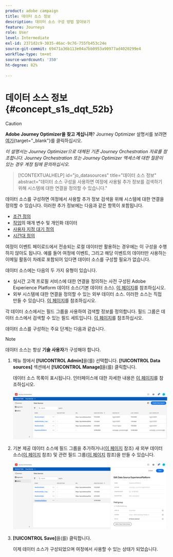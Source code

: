 ```yaml
---
product: adobe campaign
title: 데이터 소스 정보
description: 데이터 소스 구성 방법 알아보기
feature: Journeys
role: User
level: Intermediate
exl-id: 2371d2c9-3035-46ac-9c76-755fb453c24e
source-git-commit: 69471a36b113e04a7bb0953a90977ad4020299e4
workflow-type: tm+mt
source-wordcount: '350'
ht-degree: 82%

---
```


# 데이터 소스 정보 {#concept_s1s_dqt_52b}


>[!CAUTION]
>
>**Adobe Journey Optimizer을 찾고 계십니까**? Journey Optimizer 설명서를 보려면 [여기](https://experienceleague.adobe.com/ko/docs/journey-optimizer/using/ajo-home){target="_blank"}를 클릭하십시오.
>
>
>_이 설명서는 Journey Optimizer으로 대체된 기존 Journey Orchestration 자료를 참조합니다. Journey Orchestration 또는 Journey Optimizer 액세스에 대한 질문이 있는 경우 계정 팀에 문의하십시오._



>[!CONTEXTUALHELP]
>id="jo_datasources"
>title="데이터 소스 정보"
>abstract="데이터 소스 구성을 사용하면 여정에 사용될 추가 정보를 검색하기 위해 시스템에 대한 연결을 정의할 수 있습니다."

데이터 소스를 구성하면 여정에서 사용할 추가 정보 검색을 위해 시스템에 대한 연결을 정의할 수 있습니다. 이러한 추가 정보에는 다음과 같은 항목이 포함됩니다.

* [조건 정의](../building-journeys/condition-activity.md)
* [작업](../action/action.md)의 매개 변수 및 개인화 데이터
* [사용자 지정 대기 정의](../building-journeys/wait-activity.md#custom)
* [시간대 정의](../building-journeys/timezone-management.md)

여정이 이벤트 페이로드에서 전송되는 로컬 데이터만 활용하는 경우에는 이 구성을 수행하지 않아도 됩니다. 예를 들어 여정에 이벤트, 그리고 해당 이벤트의 데이터만 사용하는 이메일 활동이 차례로 포함되어 있다면 데이터 소스를 구성할 필요가 없습니다.

데이터 소스에는 다음의 두 가지 유형이 있습니다.

* 실시간 고객 프로필 서비스에 대한 연결을 정의하는 사전 구성된 Adobe Experience Platform 데이터 소스(기본 데이터 소스). [이 페이지](../datasource/adobe-experience-platform-data-source.md)를 참조하십시오.
* 외부 시스템에 대한 연결을 정의할 수 있는 외부 데이터 소스. 이러한 소스는 직접 만들 수 있습니다. [이 페이지](../datasource/external-data-sources.md)를 참조하십시오.

각 데이터 소스에서는 필드 그룹을 사용하여 검색할 정보를 정의합니다. 필드 그룹은 데이터 소스에서 검색할 수 있는 필드 세트입니다. [이 페이지](../datasource/field-groups.md)를 참조하십시오.

데이터 소스를 구성하는 주요 단계는 다음과 같습니다.

>[!NOTE]
>
>데이터 소스는 항상 **기술 사용자**&#x200B;가 구성해야 합니다.

1. 메뉴 창에서 **[!UICONTROL Admin]**&#x200B;을(를) 선택합니다. **[!UICONTROL Data sources]** 섹션에서 **[!UICONTROL Manage]**&#x200B;을(를) 클릭합니다.

   데이터 소스 목록이 표시됩니다. 인터페이스에 대한 자세한 내용은 [이 페이지](../about/user-interface.md)를 참조하십시오.

   ![](../assets/journey18.png)

1. 기본 제공 데이터 소스에 필드 그룹을 추가하거나([이 페이지](../datasource/adobe-experience-platform-data-source.md) 참조) 새 외부 데이터 소스([이 페이지](../datasource/external-data-sources.md) 참조) 및 관련 필드 그룹([이 페이지](../datasource/field-groups.md) 참조)을 만들 수 있습니다.

   ![](../assets/journey23.png)

1. **[!UICONTROL Save]**&#x200B;을(를) 클릭합니다.

   이제 데이터 소스가 구성되었으며 여정에서 사용할 수 있는 상태가 되었습니다.

